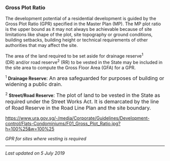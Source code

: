 ### Gross Plot Ratio

The development potential of a residential development is guided by the
Gross Plot Ratio (GPR) specified in the Master Plan (MP). The MP plot
ratio is the upper bound as it may not always be achievable because of
site limitations like shape of the plot, site topography or ground
conditions, building setbacks, building height or technical requirements
of other authorities that may affect the site.

The area of the land required to be set aside for drainage
reserve<sup>1</sup> (DR) and/or road reserve<sup>2</sup> (RR) to be
vested in the State may be included in the site area to compute the
Gross Floor Area (GFA) for a GPR.

<sup>1</sup> **Drainage Reserve**<span style="font-size: 16px;">: An
area safeguarded for purposes of building or widening a public
drain.</span>

<sup>2</sup> **Street/Road Reserve**<span style="font-size: 16px;">: The
plot of land to be vested in the State as required under the Street
Works Act. It is demarcated by the line of Road Reserve in the Road Line
Plan and the site boundary. </span>

<https://www.ura.gov.sg/-/media/Corporate/Guidelines/Development-control/Flats-Condominiums/F01_Gross_Plot_Ratio.jpg?h=100%25&w=100%25>

*GPR for sites where vesting is required*

------------------------------------------------------------------------

*Last updated on 5 July 2019*
